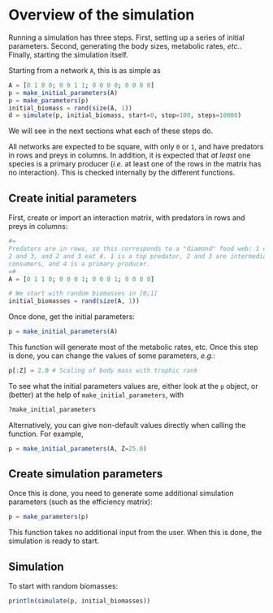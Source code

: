 # Overview of the simulation

Running a simulation has three steps. First, setting up a series of
initial parameters. Second, generating the body sizes, metabolic rates,
*etc.*. Finally, starting the simulation itself.

Starting from a network `A`, this is as simple as

~~~ julia
A = [0 1 0 0; 0 0 1 1; 0 0 0 0; 0 0 0 0]
p = make_initial_parameters(A)
p = make_parameters(p)
initial_biomass = rand(size(A, 1))
d = simulate(p, initial_biomass, start=0, stop=100, steps=10000)
~~~

We will see in the next sections what each of these steps do.

All networks are expected to be square, with only `0` or `1`, and have
predators in rows and preys in columns. In addition, it is expected that
*at least* one species is a primary producer (*i.e.* at least one of the
rows in the matrix has no interaction). This is checked internally by the
different functions.

## Create initial parameters

First, create or import an interaction matrix, with predators in rows and
preys in columns:

~~~ julia
#=
Predators are in rows, so this corresponds to a "diamond" food web: 1 eats
2 and 3, and 2 and 3 eat 4. 1 is a top predator, 2 and 3 are intermediate
consumers, and 4 is a primary producer.
=#
A = [0 1 1 0; 0 0 0 1; 0 0 0 1; 0 0 0 0]

# We start with random biomasses in [0;1]
initial_biomasses = rand(size(A, 1))
~~~

Once done, get the initial parameters:

~~~ julia
p = make_initial_parameters(A)
~~~

This function will generate most of the metabolic rates, etc. Once this step
is done, you can change the values of some parameters, *e.g.*:

~~~ julia
p[:Z] = 2.0 # Scaling of body mass with trophic rank
~~~

To see what the initial parameters values are, either look at the `p` object,
or (better) at the help of `make_initial_parameters`, with

~~~ julia
?make_initial_parameters
~~~

Alternatively, you can give non-default values directly when calling the
function. For example,

~~~ julia
p = make_initial_parameters(A, Z=25.0)
~~~

## Create simulation parameters

Once this is done, you need to generate some additional simulation parameters
(such as the efficiency matrix):

~~~ julia
p = make_parameters(p)
~~~

This function takes no additional input from the user. When this is done,
the simulation is ready to start.

## Simulation

To start with random biomasses:

~~~julia
println(simulate(p, initial_biomasses))
~~~
